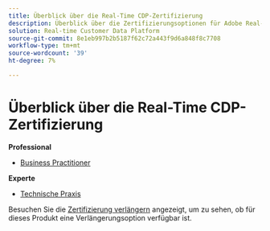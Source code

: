 ```yaml
---
title: Überblick über die Real-Time CDP-Zertifizierung
description: Überblick über die Zertifizierungsoptionen für Adobe Real-Time CDP
solution: Real-time Customer Data Platform
source-git-commit: 8e1eb997b2b5187f62c72a443f9d6a848f8c7708
workflow-type: tm+mt
source-wordcount: '39'
ht-degree: 7%

---
```


# Überblick über die Real-Time CDP-Zertifizierung

**Professional**

* [Business Practitioner](/help/certifications/rtcdp/rtcdp-p-business.md) <!--AD0-E602-->

**Experte**

* [Technische Praxis](/help/certifications/rtcdp/rtcdp-e-technical.md) <!--AD0-E600 and E601-->

Besuchen Sie die [Zertifizierung verlängern](/help/certifications/renew.md) angezeigt, um zu sehen, ob für dieses Produkt eine Verlängerungsoption verfügbar ist.
